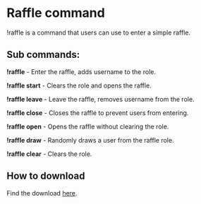 # Raffle command

!raffle is a command that users can use to enter a simple raffle.

## Sub commands:

**!raffle** - Enter the raffle, adds username to the role.

**!raffle start** - Clears the role and opens the raffle.

**!raffle leave**  - Leave the raffle, removes username from the role.

**!raffle close** - Closes the raffle to prevent users from entering.

**!raffle open** - Opens the raffle without clearing the role.

**!raffle draw** - Randomly draws a user from the raffle role.

**!raffle clear** - Clears the role.

## How to download
Find the download [here](https://github.com/CaveMobster/firebot-setup-raffle-command/releases).
